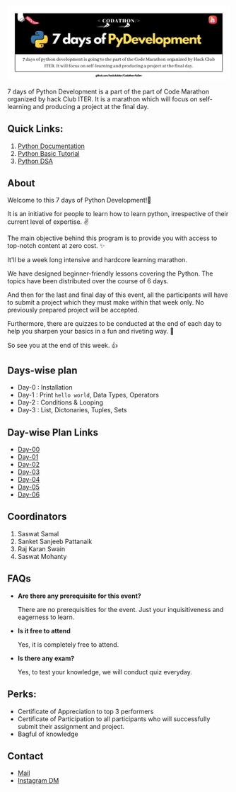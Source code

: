 <img src="./img/PyDev.png">

7 days of Python Development is a part of the part of Code Marathon organized by hack Club ITER. It is a marathon which will focus on self-learning and producing a project at the final day.

## Quick Links:
1. [Python Documentation](https://docs.python.org/3/)
2. [Python Basic Tutorial](https://www.w3schools.com/python/)
3. [Python DSA](https://www.geeksforgeeks.org/tag/python-dsa-exercises/)

## About
Welcome to this 7 days of Python Development!👋

It is an initiative for people to learn how to learn python, irrespective of their current level of expertise. ✌ 

The main objective behind this program is to provide you with access to top-notch content at zero cost. ✨

It'll be a week long intensive and hardcore learning marathon. 

We have designed beginner-friendly lessons covering the Python. The topics have been distributed over the course of 6 days. 

And then for the last and final day of this event, all the participants will have to submit a project which they must make within that week only. No previously prepared project will be accepted. 

Furthermore, there are quizzes to be conducted at the end of each day to help you sharpen your basics in a fun and riveting way. 💛

So see you at the end of this week. 👍

## Days-wise plan
- Day-0 : Installation
- Day-1 : Print `hello world`, Data Types, Operators
- Day-2 : Conditions & Looping
- Day-3 : List, Dictonaries, Tuples, Sets


## Day-wise Plan Links
- [Day-00](https://github.com/hackclubiter/Codathon-PyDev/blob/main/Day-00/README.md)
- [Day-01](https://github.com/hackclubiter/Codathon-PyDev/blob/main/Day-01/README.md) 
- [Day-02](https://github.com/hackclubiter/Codathon-PyDev/blob/main/Day-02/README.md)
- [Day-03](https://github.com/hackclubiter/Codathon-PyDev/blob/main/Day-03/README.md) 
- [Day-04](https://github.com/hackclubiter/Codathon-PyDev/blob/main/Day-04/README.md)
- [Day-05](https://github.com/hackclubiter/Codathon-PyDev/blob/main/Day-05/README.md)
- [Day-06](https://github.com/hackclubiter/Codathon-PyDev/blob/main/Day-06/README.md)

## Coordinators
1. Saswat Samal
2. Sanket Sanjeeb Pattanaik
3. Raj Karan Swain
4. Saswat Mohanty


## FAQs
- **Are there any prerequisite for this event?**

    There are no prerequisities for the event. Just your inquisitiveness and eagerness to learn.
- **Is it free to attend**

    Yes, it is completely free to attend.
- **Is there any exam?**

    Yes, to test your knowledge, we will conduct quiz everyday.

## Perks:
- Certificate of Appreciation to top 3 performers
- Certificate of Participation to all participants who will successfully submit their assignment and project.
- Bagful of knowledge

## Contact
- [Mail](mailto:hackclubiter@gmail.com)
- [Instagram DM](https://www.instagram.com/hackclubiter/)
